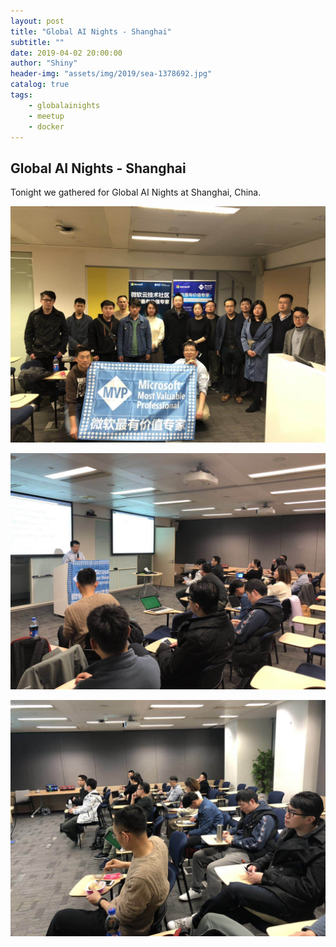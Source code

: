 ```yaml
---
layout: post
title: "Global AI Nights - Shanghai"
subtitle: ""
date: 2019-04-02 20:00:00
author: "Shiny"
header-img: "assets/img/2019/sea-1378692.jpg"
catalog: true
tags:
    - globalainights
    - meetup
    - docker
---
```


## Global AI Nights - Shanghai

Tonight we gathered for Global AI Nights at Shanghai, China.

![](/assets/img/2019/global-ai-nights-2019-shanghai-1.jpg)



![](/assets/img/2019/global-ai-nights-2019-shanghai-2.jpg)



![](/assets/img/2019/global-ai-nights-2019-shanghai-3.jpg)


